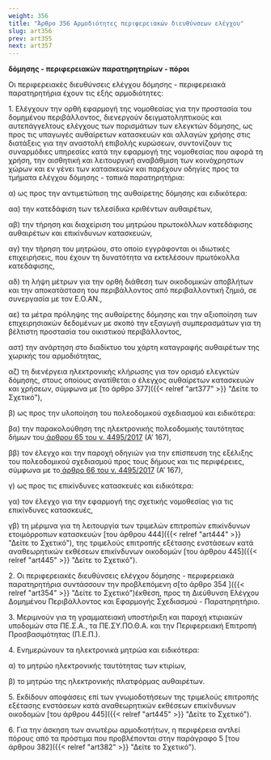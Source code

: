 ```yaml
---
weight: 356
title: "Άρθρο 356 Αρμοδιότητες περιφερειακών διευθύνσεων ελέγχου"
slug: art356
prev: art355
next: art357
---
```


**δόμησης - περιφερειακών παρατηρητηρίων - πόροι**

Οι περιφερειακές διευθύνσεις ελέγχου δόμησης - περιφερειακά παρατηρητήρια έχουν τις εξής αρμοδιότητες:

1\. Ελέγχουν την ορθή εφαρμογή της νομοθεσίας για την προστασία του δομημένου περιβάλλοντος, διενεργούν δειγματοληπτικούς και αυτεπάγγελτους ελέγχους των πορισμάτων των ελεγκτών δόμησης, ως προς τις υπαγωγές αυθαίρετων κατασκευών και αλλαγών χρήσης στις διατάξεις για την αναστολή επιβολής κυρώσεων, συντονίζουν τις συναρμόδιες υπηρεσίες κατά την εφαρμογή της νομοθεσίας που αφορά τη χρήση, την αισθητική και λειτουργική αναβάθμιση των κοινόχρηστων χώρων και εν γένει των κατασκευών και παρέχουν οδηγίες προς τα τμήματα ελέγχου δόμησης - τοπικά παρατηρητήρια:

α) ως προς την αντιμετώπιση της αυθαίρετης δόμησης και ειδικότερα:

αα) την κατεδάφιση των τελεσίδικα κριθέντων αυθαιρέτων,

αβ) την τήρηση και διαχείριση του μητρώου πρωτοκόλλων κατεδάφισης αυθαιρέτων και επικίνδυνων κατασκευών,

αγ) την τήρηση του μητρώου, στο οποίο εγγράφονται οι ιδιωτικές επιχειρήσεις, που έχουν τη δυνατότητα να εκτελέσουν πρωτόκολλα κατεδάφισης,

αδ) τη λήψη μέτρων για την ορθή διάθεση των οικοδομικών αποβλήτων και την αποκατάσταση του περιβάλλοντος από περιβαλλοντική ζημιά, σε συνεργασία με τον Ε.Ο.ΑΝ.,

αε) τα μέτρα πρόληψης της αυθαίρετης δόμησης και την αξιοποίηση των επιχειρησιακών δεδομένων με σκοπό την εξαγωγή συμπερασμάτων για τη βέλτιστη προστασία του οικιστικού περιβάλλοντος,

αστ) την ανάρτηση στο διαδίκτυο του χάρτη καταγραφής αυθαιρέτων της χωρικής του αρμοδιότητας,

αζ) τη διενέργεια ηλεκτρονικής κλήρωσης για τον ορισμό ελεγκτών δόμησης, στους οποίους ανατίθεται ο έλεγχος αυθαίρετων κατασκευών και χρήσεων, σύμφωνα με [το άρθρο 377]({{< relref "art377" >}} "Δείτε το Σχετικό"),

β) ως προς την υλοποίηση του πολεοδομικού σχεδιασμού και ειδικότερα:

βα) την παρακολούθηση της ηλεκτρονικής πολεοδομικής ταυτότητας δήμων του<a href="https://ia37rg02wpsa01.blob.core.windows.net/fek/01/2017/20170100167.pdf" title="Δείτε το Σχετικό"> άρθρου 65 του ν. 4495/2017</a> (Α’ 167),

ββ) τον έλεγχο και την παροχή οδηγιών για την επίσπευση της εξέλιξης του πολεοδομικού σχεδιασμού προς τους δήμους και τις περιφέρειες, σύμφωνα με το<a href="https://ia37rg02wpsa01.blob.core.windows.net/fek/01/2017/20170100167.pdf" title="Δείτε το Σχετικό"> άρθρο 66 του ν. 4495/2017</a> (Α’ 167),

γ) ως προς τις επικίνδυνες κατασκευές και ειδικότερα:

γα) τον έλεγχο για την εφαρμογή της σχετικής νομοθεσίας για τις επικίνδυνες κατασκευές,

γβ) τη μέριμνα για τη λειτουργία των τριμελών επιτροπών επικίνδυνων ετοιμόρροπων κατασκευών [του άρθρου 444]({{< relref "art444" >}} "Δείτε το Σχετικό"), της τριμελούς επιτροπής εξέτασης ενστάσεων κατά αναθεωρητικών εκθέσεων επικίνδυνων οικοδομών [του άρθρου 445]({{< relref "art445" >}} "Δείτε το Σχετικό").

2\. Οι περιφερειακές διευθύνσεις ελέγχου δόμησης - περιφερειακά παρατηρητήρια συντάσσουν την προβλεπόμενη σ[το άρθρο 354 ]({{< relref "art354" >}} "Δείτε το Σχετικό")έκθεση, προς τη Διεύθυνση Ελέγχου Δομημένου Περιβάλλοντος και Εφαρμογής Σχεδιασμού - Παρατηρητήριο.

3\. Μεριμνούν για τη γραμματειακή υποστήριξη και παροχή κτιριακών υποδομών στα ΠΕ.Σ.Α., τα ΠΕ.ΣΥ.ΠΟ.Θ.Α. και την Περιφερειακή Επιτροπή Προσβασιμότητας (Π.Ε.Π.).

4\. Ενημερώνουν τα ηλεκτρονικά μητρώα και ειδικότερα:

α) το μητρώο ηλεκτρονικής ταυτότητας των κτιρίων,

β) το μητρώο της ηλεκτρονικής πλατφόρμας αυθαιρέτων.

5\. Εκδίδουν αποφάσεις επί των γνωμοδοτήσεων της τριμελούς επιτροπής εξέτασης ενστάσεων κατά αναθεωρητικών εκθέσεων επικίνδυνων οικοδομών [του άρθρου 445]({{< relref "art445" >}} "Δείτε το Σχετικό").

6\. Για την άσκηση των ανωτέρω αρμοδιοτήτων, η περιφέρεια αντλεί πόρους από τα πρόστιμα που προβλέπονται στην παράγραφο 5 [του άρθρου 382]({{< relref "art382" >}} "Δείτε το Σχετικό").


